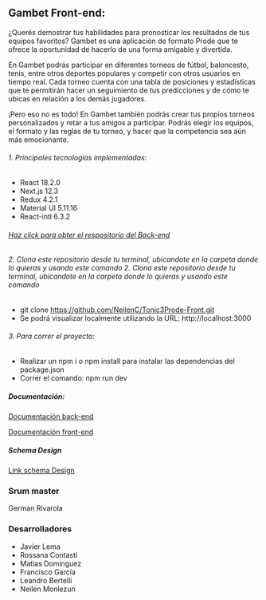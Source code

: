 ## Gambet Front-end:

¿Querés demostrar tus habilidades para pronosticar los resultados de tus equipos favoritos? Gambet es una aplicación de formato Prode que te ofrece la oportunidad de hacerlo de una forma amigable y divertida.

En Gambet podrás participar en diferentes torneos de fútbol, baloncesto, tenis, entre otros deportes populares y competir con otros usuarios en tiempo real. Cada torneo cuenta con una tabla de posiciones y estadísticas que te permitirán hacer un seguimiento de tus predicciones y de cómo te ubicas en relación a los demás jugadores.

¡Pero eso no es todo! En Gambet también podrás crear tus propios torneos personalizados y retar a tus amigos a participar. Podrás elegir los equipos, el formato y las reglas de tu torneo, y hacer que la competencia sea aún más emocionante.



######   1. Principales tecnologías implementadas: 

 - React 18.2.0
 - Next.js 12.3
 - Redux 4.2.1
 - Material UI 5.11.16
 - React-intl 6.3.2

######  [Haz click para obter el respositorio del Back-end](https://github.com/jalarg/tonic3Prode-Back/tree/main "Respositorio del Back-end")

######  2. Clona este repositorio desde tu terminal, ubicandote en la carpeta donde lo quieras y usando este comando 2. Clona este repositorio desde tu terminal, ubicandote en la carpeta donde lo quieras y usando este comando 
 - git clone https://github.com/NeilenC/Tonic3Prode-Front.git
 - Se podrá visualizar localmente utilizando la URL: http://localhost:3000


###### 3. Para correr el proyecto:
 - Realizar un npm i o npm install para instalar las dependencias del package.json
 - Correr el comando: npm run dev



#####  Documentación:

[Documentación back-end](https://docs.google.com/document/d/1Te8NMQOL4CBRzFNxGqUf6rmfGgq1-6RMboIku5EeGmI/edit# "Documentación back-end")



[Documentación front-end](https://docs.google.com/document/d/1VyDVmTAo_BNUzHJVdwMN3cyrpyL2xVifQdAQ0xW84bk/edit "Documentación front-end")

##### Schema Design

[Link schema Design](https://drive.google.com/file/d/1JsMOzJhIeHblGupsrkAqEVfMs0j5GgE4/view?pli=1 "Link schema Design")

###  Srum master 
German Rivarola 

### Desarrolladores 
* Javier Lema
* Rossana Contasti
* Matias Dominguez
* Francisco García
* Leandro Bertelli
* Neilen Monlezun
